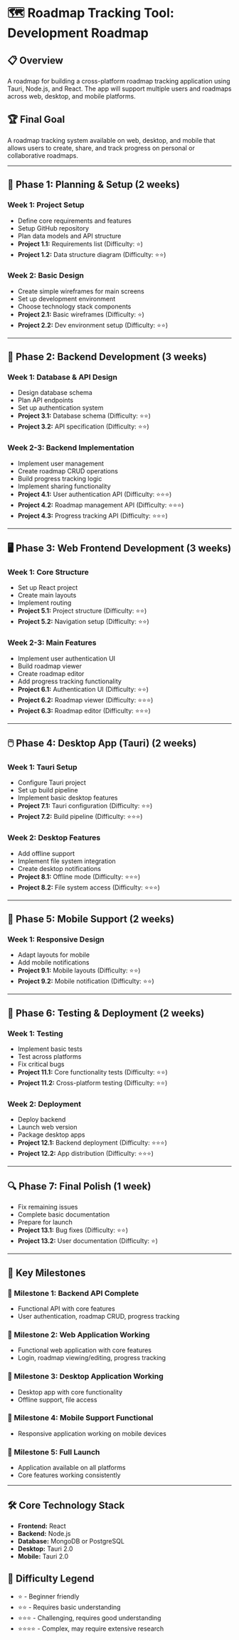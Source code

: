 # 🗺️ Roadmap Tracking Tool: Development Roadmap

## 📋 Overview
A roadmap for building a cross-platform roadmap tracking application using Tauri, Node.js, and React. The app will support multiple users and roadmaps across web, desktop, and mobile platforms.

## 🏆 Final Goal
A roadmap tracking system available on web, desktop, and mobile that allows users to create, share, and track progress on personal or collaborative roadmaps.

---

## 🔧 Phase 1: Planning & Setup (2 weeks)

### Week 1: Project Setup
- Define core requirements and features
- Setup GitHub repository
- Plan data models and API structure
- **Project 1.1:** Requirements list (Difficulty: ⭐)
- **Project 1.2:** Data structure diagram (Difficulty: ⭐⭐)

### Week 2: Basic Design
- Create simple wireframes for main screens
- Set up development environment
- Choose technology stack components
- **Project 2.1:** Basic wireframes (Difficulty: ⭐)
- **Project 2.2:** Dev environment setup (Difficulty: ⭐⭐)

---

## 🔨 Phase 2: Backend Development (3 weeks)

### Week 1: Database & API Design
- Design database schema
- Plan API endpoints
- Set up authentication system
- **Project 3.1:** Database schema (Difficulty: ⭐⭐)
- **Project 3.2:** API specification (Difficulty: ⭐⭐)

### Week 2-3: Backend Implementation
- Implement user management
- Create roadmap CRUD operations
- Build progress tracking logic
- Implement sharing functionality
- **Project 4.1:** User authentication API (Difficulty: ⭐⭐⭐)
- **Project 4.2:** Roadmap management API (Difficulty: ⭐⭐⭐)
- **Project 4.3:** Progress tracking API (Difficulty: ⭐⭐⭐)

---

## 🖥️ Phase 3: Web Frontend Development (3 weeks)

### Week 1: Core Structure
- Set up React project
- Create main layouts
- Implement routing
- **Project 5.1:** Project structure (Difficulty: ⭐⭐)
- **Project 5.2:** Navigation setup (Difficulty: ⭐⭐)

### Week 2-3: Main Features
- Implement user authentication UI
- Build roadmap viewer
- Create roadmap editor
- Add progress tracking functionality
- **Project 6.1:** Authentication UI (Difficulty: ⭐⭐)
- **Project 6.2:** Roadmap viewer (Difficulty: ⭐⭐⭐)
- **Project 6.3:** Roadmap editor (Difficulty: ⭐⭐⭐)

---

## 🖱️ Phase 4: Desktop App (Tauri) (2 weeks)

### Week 1: Tauri Setup
- Configure Tauri project
- Set up build pipeline
- Implement basic desktop features
- **Project 7.1:** Tauri configuration (Difficulty: ⭐⭐)
- **Project 7.2:** Build pipeline (Difficulty: ⭐⭐⭐)

### Week 2: Desktop Features
- Add offline support
- Implement file system integration
- Create desktop notifications
- **Project 8.1:** Offline mode (Difficulty: ⭐⭐⭐)
- **Project 8.2:** File system access (Difficulty: ⭐⭐⭐)

---

## 📱 Phase 5: Mobile Support (2 weeks)

### Week 1: Responsive Design
- Adapt layouts for mobile
- Add mobile notifications
- **Project 9.1:** Mobile layouts (Difficulty: ⭐⭐)
- **Project 9.2:** Mobile notification (Difficulty: ⭐⭐)

---

## 🚀 Phase 6: Testing & Deployment (2 weeks)

### Week 1: Testing
- Implement basic tests
- Test across platforms
- Fix critical bugs
- **Project 11.1:** Core functionality tests (Difficulty: ⭐⭐)
- **Project 11.2:** Cross-platform testing (Difficulty: ⭐⭐)

### Week 2: Deployment
- Deploy backend
- Launch web version
- Package desktop apps
- **Project 12.1:** Backend deployment (Difficulty: ⭐⭐⭐)
- **Project 12.2:** App distribution (Difficulty: ⭐⭐⭐)

---

## 🔍 Phase 7: Final Polish (1 week)
- Fix remaining issues
- Complete basic documentation
- Prepare for launch
- **Project 13.1:** Bug fixes (Difficulty: ⭐⭐)
- **Project 13.2:** User documentation (Difficulty: ⭐)

---

## 🏁 Key Milestones

### 🔶 Milestone 1: Backend API Complete
- Functional API with core features
- User authentication, roadmap CRUD, progress tracking

### 🔶 Milestone 2: Web Application Working
- Functional web application with core features
- Login, roadmap viewing/editing, progress tracking

### 🔶 Milestone 3: Desktop Application Working
- Desktop app with core functionality
- Offline support, file access

### 🔶 Milestone 4: Mobile Support Functional
- Responsive application working on mobile devices

### 🔶 Milestone 5: Full Launch
- Application available on all platforms
- Core features working consistently

---

## 🛠️ Core Technology Stack
- **Frontend:** React
- **Backend:** Node.js
- **Database:** MongoDB or PostgreSQL
- **Desktop:** Tauri 2.0
- **Mobile:** Tauri 2.0

## 🌟 Difficulty Legend
- ⭐ - Beginner friendly
- ⭐⭐ - Requires basic understanding
- ⭐⭐⭐ - Challenging, requires good understanding
- ⭐⭐⭐⭐ - Complex, may require extensive research
